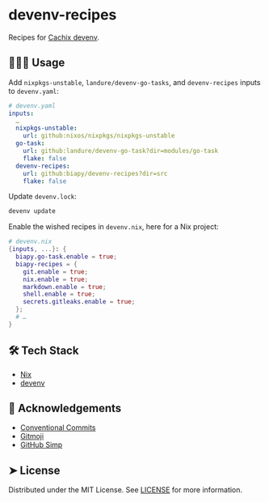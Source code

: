 # devenv-recipes

Recipes for [Cachix devenv](https://devenv.sh/).

<!-- CSpell:ignore Cachix devenv -->

## 🧑🏻‍💻 Usage

Add `nixpkgs-unstable`, `landure/devenv-go-tasks`,
and `devenv-recipes` inputs to `devenv.yaml`:

```yaml
# devenv.yaml
inputs:
  …
  nixpkgs-unstable:
    url: github:nixos/nixpkgs/nixpkgs-unstable
  go-task:
    url: github:landure/devenv-go-task?dir=modules/go-task
    flake: false
  devenv-recipes:
    url: github:biapy/devenv-recipes?dir=src
    flake: false
```

<!-- CSpell:ignore biapy nixpkgs nixos landure -->

Update `devenv.lock`:

```bash
devenv update
```

Enable the wished recipes in `devenv.nix`, here for a Nix project:

```nix
# devenv.nix
{inputs, ...}: {
  biapy.go-task.enable = true;
  biapy-recipes = {
    git.enable = true;
    nix.enable = true;
    markdown.enable = true;
    shell.enable = true;
    secrets.gitleaks.enable = true;
  };
  # …
}
```

## 🛠️ Tech Stack

- [Nix](https://nixos.org/)
- [devenv](https://devenv.sh/)

## 🙇 Acknowledgements

- [Conventional Commits](https://www.conventionalcommits.org/en/v1.0.0/)
- [Gitmoji](https://gitmoji.dev/)
- [GitHub Simp](https://readmi.xyz/)

<!-- CSpell:ignore Gitmoji -->

## ➤ License

Distributed under the MIT License. See [LICENSE](LICENSE) for more information.
